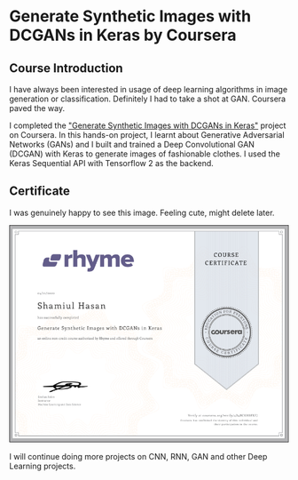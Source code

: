 # Generate Synthetic Images with DCGANs in Keras by Coursera

## Course Introduction
I have always been interested in usage of deep learning algorithms in image generation or classification. Definitely I had to take a shot at GAN. Coursera paved the way. 

I completed the ["Generate Synthetic Images with DCGANs in Keras"](https://lnkd.in/gSjJJ-H) project on Coursera.  In this hands-on project, I learnt about Generative Adversarial Networks (GANs) and I built and trained a Deep Convolutional GAN (DCGAN) with Keras to generate images of fashionable clothes.  I used the Keras Sequential API with Tensorflow 2 as the backend.

## Certificate
I was genuinely happy to see this image. Feeling cute, might delete later. 

![DCGAN](certificate.png)

I will continue doing more projects on CNN, RNN, GAN and other Deep Learning projects. 